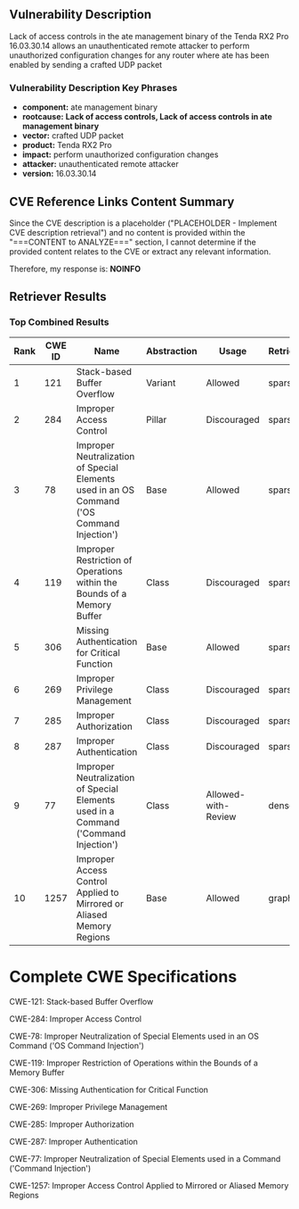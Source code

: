 ## Vulnerability Description
Lack of access controls in the ate management binary of the Tenda RX2 Pro 16.03.30.14 allows an unauthenticated remote attacker to perform unauthorized configuration changes for any router where ate has been enabled by sending a crafted UDP packet

### Vulnerability Description Key Phrases
- **component:** ate management binary
- **rootcause:** **Lack of access controls, Lack of access controls in ate management binary**
- **vector:** crafted UDP packet
- **product:** Tenda RX2 Pro
- **impact:** perform unauthorized configuration changes
- **attacker:** unauthenticated remote attacker
- **version:** 16.03.30.14

## CVE Reference Links Content Summary
Since the CVE description is a placeholder ("PLACEHOLDER - Implement CVE description retrieval") and no content is provided within the "===CONTENT to ANALYZE===" section, I cannot determine if the provided content relates to the CVE or extract any relevant information.

Therefore, my response is: **NOINFO**

## Retriever Results

### Top Combined Results

| Rank | CWE ID | Name | Abstraction | Usage  | Retrievers | Individual Scores |
|------|--------|------|-------------|-------|------------|-------------------|
| 1 | 121 | Stack-based Buffer Overflow | Variant | Allowed | sparse | 0.290 |
| 2 | 284 | Improper Access Control | Pillar | Discouraged | sparse | 0.281 |
| 3 | 78 | Improper Neutralization of Special Elements used in an OS Command ('OS Command Injection') | Base | Allowed | sparse | 0.277 |
| 4 | 119 | Improper Restriction of Operations within the Bounds of a Memory Buffer | Class | Discouraged | sparse | 0.276 |
| 5 | 306 | Missing Authentication for Critical Function | Base | Allowed | sparse | 0.275 |
| 6 | 269 | Improper Privilege Management | Class | Discouraged | sparse | 0.271 |
| 7 | 285 | Improper Authorization | Class | Discouraged | sparse | 0.271 |
| 8 | 287 | Improper Authentication | Class | Discouraged | sparse | 0.262 |
| 9 | 77 | Improper Neutralization of Special Elements used in a Command ('Command Injection') | Class | Allowed-with-Review | dense | 0.563 |
| 10 | 1257 | Improper Access Control Applied to Mirrored or Aliased Memory Regions | Base | Allowed | graph | 0.003 |



# Complete CWE Specifications

CWE-121: Stack-based Buffer Overflow

CWE-284: Improper Access Control

CWE-78: Improper Neutralization of Special Elements used in an OS Command ('OS Command Injection')

CWE-119: Improper Restriction of Operations within the Bounds of a Memory Buffer

CWE-306: Missing Authentication for Critical Function

CWE-269: Improper Privilege Management

CWE-285: Improper Authorization

CWE-287: Improper Authentication

CWE-77: Improper Neutralization of Special Elements used in a Command ('Command Injection')

CWE-1257: Improper Access Control Applied to Mirrored or Aliased Memory Regions
